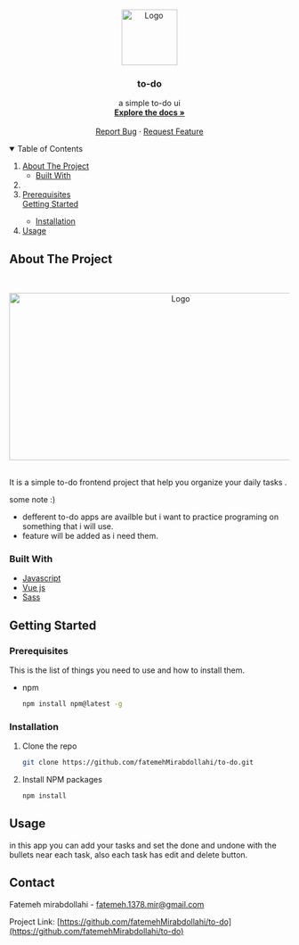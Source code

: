 <!-- PROJECT LOGO -->
<br />
<p align="center">
  <a href="https://github.com/fatemehMirabdollahi/to-do">
    <img src="public/logo.ico" alt="Logo" width="100" height="100">
  </a>

  <h3 align="center">to-do</h3>

  <p align="center">
    a simple to-do ui
    <br />
    <a href="https://github.com/fatemehMirabdollahi/to-do"><strong>Explore the docs »</strong></a>
    <br />
    <br />
    <a href="https://github.com/fatemehMirabdollahi/to-do/issues">Report Bug</a>
    ·
    <a href="https://github.com/fatemehMirabdollahi/to-do/issues">Request Feature</a>
  </p>
</p>



<!-- TABLE OF CONTENTS -->
<details open="open">
  <summary>Table of Contents</summary>
  <ol>
    <li>
      <a href="#about-the-project">About The Project</a>
      <ul>
        <li><a href="#built-with">Built With</a></li>
      </ul>
    </li>
    <li>
       <li><a href="#prerequisites">Prerequisites</a></li>
      <a href="#getting-started">Getting Started</a>
      <ul>
        <li><a href="#installation">Installation</a></li>
      </ul>
    </li>
    <li><a href="#usage">Usage</a></li>
  </ol>
</details>



<!-- ABOUT THE PROJECT -->
## About The Project
</br>
<p align="center">
<img  src="screenshot.png" alt="Logo" width="600" height="300">
</p>
</br>
It is a simple to-do frontend project that help you organize your daily tasks .

some note :)

* defferent to-do apps are availble but i want to practice programing on something that i will use.
* feature will be added as i need them.

### Built With

* [Javascript](www.javascript.com)
* [Vue js](Vue.jsvuejs.org)
* [Sass](https://sass-lang.com/)



<!-- GETTING STARTED -->
## Getting Started

### Prerequisites

This is the list of things you need to use and how to install them.
    <br />

* npm
    <br />

  ```sh
  npm install npm@latest -g
  ```

### Installation

1. Clone the repo
    <br />

   ```sh
   git clone https://github.com/fatemehMirabdollahi/to-do.git
   ```
2. Install NPM packages
    <br />

   ```sh
   npm install
   ```


<!-- USAGE EXAMPLES -->
## Usage

  in this app you can add your tasks and set the done and undone  with the bullets near each task, also each task has edit and delete button.


<!-- CONTACT -->
## Contact

Fatemeh mirabdollahi - fatemeh.1378.mir@gmail.com

Project Link: [https://github.com/fatemehMirabdollahi/to-do](https://github.com/fatemehMirabdollahi/to-do)
